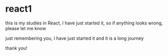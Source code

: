 # react1


this is my studies in React, I have just started it, so if anything looks wrong, please let me know 

just remembering you, I have just started it and it is a long journey

thank you!
